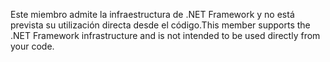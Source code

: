 <span data-ttu-id="79b22-101">Este miembro admite la infraestructura de .NET Framework y no está prevista su utilización directa desde el código.</span><span class="sxs-lookup"><span data-stu-id="79b22-101">This member supports the .NET Framework infrastructure and is not intended to be used directly from your code.</span></span>